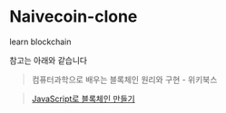 # Naivecoin-clone
learn blockchain

참고는 아래와 같습니다


> 컴퓨터과학으로 배우는 블록체인 원리와 구현 - 위키북스

> [JavaScript로 블록체인 만들기](https://medium.com/caulink/javascript%EB%A1%9C-%EB%B8%94%EB%A1%9D%EC%B2%B4%EC%9D%B8-%EB%A7%8C%EB%93%A4%EA%B8%B0-0-2ee795169362)
